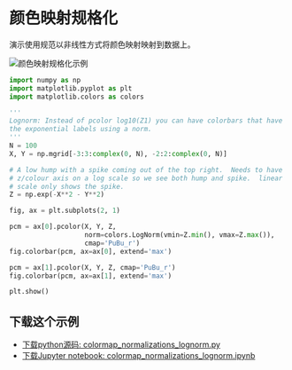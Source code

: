 # 颜色映射规格化

演示使用规范以非线性方式将颜色映射映射到数据上。

![颜色映射规格化示例](https://matplotlib.org/_images/sphx_glr_colormap_normalizations_lognorm_001.png)

```python
import numpy as np
import matplotlib.pyplot as plt
import matplotlib.colors as colors

'''
Lognorm: Instead of pcolor log10(Z1) you can have colorbars that have
the exponential labels using a norm.
'''
N = 100
X, Y = np.mgrid[-3:3:complex(0, N), -2:2:complex(0, N)]

# A low hump with a spike coming out of the top right.  Needs to have
# z/colour axis on a log scale so we see both hump and spike.  linear
# scale only shows the spike.
Z = np.exp(-X**2 - Y**2)

fig, ax = plt.subplots(2, 1)

pcm = ax[0].pcolor(X, Y, Z,
                   norm=colors.LogNorm(vmin=Z.min(), vmax=Z.max()),
                   cmap='PuBu_r')
fig.colorbar(pcm, ax=ax[0], extend='max')

pcm = ax[1].pcolor(X, Y, Z, cmap='PuBu_r')
fig.colorbar(pcm, ax=ax[1], extend='max')

plt.show()
```

## 下载这个示例
            
- [下载python源码: colormap_normalizations_lognorm.py](https://matplotlib.org/_downloads/colormap_normalizations_lognorm.py)
- [下载Jupyter notebook: colormap_normalizations_lognorm.ipynb](https://matplotlib.org/_downloads/colormap_normalizations_lognorm.ipynb)